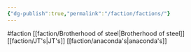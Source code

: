 ```yaml
---
{"dg-publish":true,"permalink":"/faction/factions/"}
---
```


#faction
[[faction/Brotherhood of steel\|Brotherhood of steel]]
[[faction/JT's\|JT's]] 
[[faction/anaconda's\|anaconda's]]
